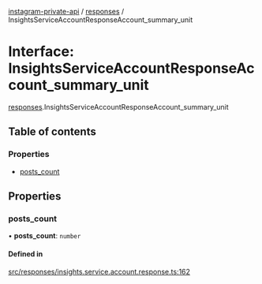 [instagram-private-api](../../README.md) / [responses](../../modules/responses.md) / InsightsServiceAccountResponseAccount_summary_unit

# Interface: InsightsServiceAccountResponseAccount\_summary\_unit

[responses](../../modules/responses.md).InsightsServiceAccountResponseAccount_summary_unit

## Table of contents

### Properties

- [posts\_count](InsightsServiceAccountResponseAccount_summary_unit.md#posts_count)

## Properties

### posts\_count

• **posts\_count**: `number`

#### Defined in

[src/responses/insights.service.account.response.ts:162](https://github.com/Nerixyz/instagram-private-api/blob/4971f34/src/responses/insights.service.account.response.ts#L162)
